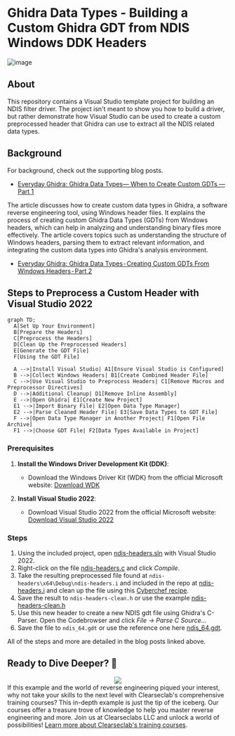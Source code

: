 # Ghidra Data Types - Building a Custom Ghidra GDT from NDIS Windows DDK Headers

![image](https://github.com/user-attachments/assets/051c584b-5e63-43fe-beb7-65edbfca4054)


## About

This repository contains a Visual Studio template project for building an NDIS filter driver. The project isn't meant to show you how to build a driver, but rather demonstrate how Visual Studio can be used to create a custom preprocessed header that Ghidra can use to extract all the NDIS related data types. 

## Background

For background, check out the supporting blog posts.

- [Everyday Ghidra: Ghidra Data Types— When to Create Custom GDTs — Part 1](https://medium.com/@clearbluejar/everyday-ghidra-ghidra-data-types-when-to-create-custom-gdts-part-1-143fe45777eb)


The article discusses how to create custom data types in Ghidra, a software reverse engineering tool, using Windows header files. It explains the process of creating custom Ghidra Data Types (GDTs) from Windows headers, which can help in analyzing and understanding binary files more effectively. The article covers topics such as understanding the structure of Windows headers, parsing them to extract relevant information, and integrating the custom data types into Ghidra's analysis environment.

- [Everyday Ghidra: Ghidra Data Types - Creating Custom GDTs From Windows Headers - Part 2](https://medium.com/@clearbluejar/everyday-ghidra-ghidra-data-types-creating-custom-gdts-from-windows-headers-part-2-39b8121e1d82)

## Steps to Preprocess a Custom Header with Visual Studio 2022

```mermaid
graph TD;
  A[Set Up Your Environment]
  B[Prepare the Headers]
  C[Preprocess the Headers]
  D[Clean Up the Preprocessed Headers]
  E[Generate the GDT File]
  F[Using the GDT File]

  A -->|Install Visual Studio| A1[Ensure Visual Studio is Configured]
  B -->|Collect Windows Headers| B1[Create Combined Header File]
  C -->|Use Visual Studio to Preprocess Headers| C1[Remove Macros and Preprocessor Directives]
  D -->|Additional Cleanup| D1[Remove Inline Assembly]
  E -->|Open Ghidra| E1[Create New Project]
  E1 -->|Import Binary File| E2[Open Data Type Manager]
  E2 -->|Parse Cleaned Header File| E3[Save Data Types to GDT File]
  F -->|Open Data Type Manager in Another Project| F1[Open File Archive]
  F1 -->|Choose GDT File| F2[Data Types Available in Project]
```

### Prerequisites

1. **Install the Windows Driver Development Kit (DDK)**:
   - Download the Windows Driver Kit (WDK) from the official Microsoft website: [Download WDK](https://learn.microsoft.com/en-us/windows-hardware/drivers/download-the-wdk)

2. **Install Visual Studio 2022**:
   - Download Visual Studio 2022 from the official Microsoft website: [Download Visual Studio 2022](https://visualstudio.microsoft.com/downloads/)

### Steps

1. Using the included project, open [ndis-headers.sln](ndis-headers/ndis-headers.sln) with Visual Studio 2022.
2. Right-click on the file [ndis-headers.c](ndis-headers/ndis-headers.c) and click *Compile*.
3. Take the resulting preprocessed file found at `ndis-headers\x64\Debug\ndis-headers.i` and included in the repo at [ndis-headers.i](gdts/headers/ndis-headers.i) and clean up the file using this [Cyberchef recipe]( https://gchq.github.io/CyberChef/#recipe=Find_/_Replace(%7B'option':'Regex','string':'%23pragma%5B%5E%5C%5Cn%5D%20%5C%5Cn'%7D,'',true,false,false,false)Find_/_Replace(%7B'option':'Regex','string':'(?:__forceinline%7C__inline)((?:%5B%5E%7B%5D*%5C%5Cn%5B%5E%7B%5D*))%5C%5C%7B(?:%5C%5C%7B%5B%5E%7B%7D%5D*%5C%5C%7D%7C%5B%5E%7B%7D%5D)*%5C%5C%7D'%7D,'$1;',true,false,true,false)Find_/_Replace(%7B'option':'Regex','string':'__declspec%5C%5C(%5B%5E%5C%5C)%5D%20%5C%5C)%20'%7D,'',true,false,true,false).
4. Save the result to `ndis-headers-clean.h` or use the example [ndis-headers-clean.h](gdts/headers/ndis-headers-clean.h)
5. Use this new header to create a new NDIS gdt file using Ghidra's C-Parser. Open the Codebrowser and click *File -> Parse C Source...*
6. Save the file to `ndis_64.gdt` or use the reference one here [ndis_64.gdt](gdts/ndis_64.gdt).

All of the steps and more are detailed in the blog posts linked above.

## Ready to Dive Deeper? 🌊

<div align=center><img src="https://github.com/user-attachments/assets/cdcd257f-1369-4d63-974b-62181323b43c"/></div

If this example and the world of reverse engineering piqued your interest, why not take your skills to the next level with Clearseclab's comprehensive training courses? This in-depth example is just the tip of the iceberg. Our courses offer a treasure trove of knowledge to help you master reverse engineering and more. Join us at Clearseclabs LLC and unlock a world of possibilities! [Learn more about Clearseclab's training courses](https://www.clearseclabs.com/#portfolio).
